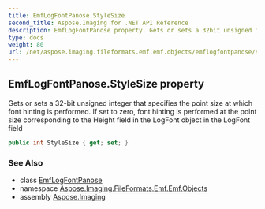```yaml
---
title: EmfLogFontPanose.StyleSize
second_title: Aspose.Imaging for .NET API Reference
description: EmfLogFontPanose property. Gets or sets a 32bit unsigned integer that specifies the point size at which font hinting is performed. If set to zero font hinting is performed at the point size corresponding to the Height field in the LogFont object in the LogFont field
type: docs
weight: 80
url: /net/aspose.imaging.fileformats.emf.emf.objects/emflogfontpanose/stylesize/
---
```

## EmfLogFontPanose.StyleSize property

Gets or sets a 32-bit unsigned integer that specifies the point size at which font hinting is performed. If set to zero, font hinting is performed at the point size corresponding to the Height field in the LogFont object in the LogFont field

```csharp
public int StyleSize { get; set; }
```

### See Also

* class [EmfLogFontPanose](../)
* namespace [Aspose.Imaging.FileFormats.Emf.Emf.Objects](../../emflogfontpanose/)
* assembly [Aspose.Imaging](../../../)



